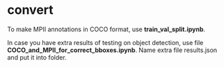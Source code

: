 # convert

To make MPII annotations in COCO format, use **train_val_split.ipynb**.

In case you have extra results of testing on object detection, use file **COCO_and_MPII_for_correct_bboxes.ipynb**. Name extra file results.json and put it into folder.

